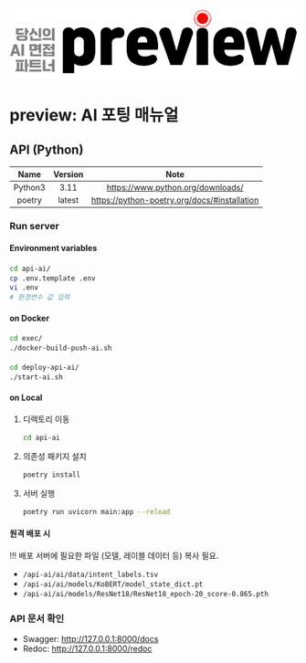 ![logo](./img/logo.png)

# preview: AI 포팅 매뉴얼

## API (Python)

|  Name   | Version |                     Note                     |
|:-------:|:-------:|:--------------------------------------------:|
| Python3 |  3.11   |      <https://www.python.org/downloads/>       |
| poetry  | latest  | <https://python-poetry.org/docs/#installation> |

### Run server

#### Environment variables

```bash
cd api-ai/
cp .env.template .env
vi .env
# 환경변수 값 입력
```

#### on Docker

```bash
cd exec/
./docker-build-push-ai.sh

cd deploy-api-ai/
./start-ai.sh
```

#### on Local

1. 디렉토리 이동

    ```bash
    cd api-ai
    ```

2. 의존성 패키지 설치

    ```bash
    poetry install
    ```

3. 서버 실행

   ```bash
   poetry run uvicorn main:app --reload
   ```

#### 원격 배포 시

!!! 배포 서버에 필요한 파일 (모델, 레이블 데이터 등) 복사 필요.

- `/api-ai/ai/data/intent_labels.tsv`
- `/api-ai/ai/models/KoBERT/model_state_dict.pt`
- `/api-ai/ai/models/ResNet18/ResNet18_epoch-20_score-0.865.pth`

### API 문서 확인

- Swagger: <http://127.0.0.1:8000/docs>
- Redoc: <http://127.0.0.1:8000/redoc>
